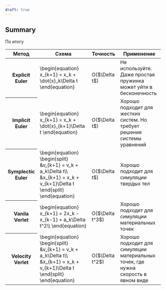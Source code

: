 ```yaml
---
draft: true
---
```


## Summary

<div>
По итогу 


<table class="table">
  <thead>
    <tr>
      <th scope="col">Метод</th>
      <th scope="col">Cхема</th>
      <th scope="col">Точность</th>
      <th scope="col">Применение</th>
    </tr>
  </thead>
  <tbody>
    <tr>
      <th scope="row"> Explicit Euler </th>
        <td>
        \begin{equation}
            x_{k+1} = x_k + \dot{x}_k\Delta t
        \end{equation}
        </td>
        <td>
            O($\Delta t$)
        </td>
        <td>
            Не используйте. Даже простая пружинка может уйти в бесконечность
        </td>
    </tr>
    <tr>
      <th scope="row">Implicit Euler</th>
        <td>
        \begin{equation}
            x_{k+1} = x_k + \dot{x}_{k+1}\Delta t
        \end{equation}
        </td>
        <td>
            O($\Delta t$)
        </td>
        <td>
            Хорошо подходит для жестких систем. Но требует решения системы уравнений
        </td>
    </tr>
    <tr>
      <th scope="row">Symplectic Euler</th>
      <td>
        \begin{equation}
            \begin{split}
                &v_{k+1} = v_k + a_k\Delta t\\
                &x_{k+1} = x_k + v_{k+1}\Delta t
            \end{split}
        \end{equation}
      </td>
      <td>
        O($\Delta t$)
      </td>
        <td>
            Хорошо подходит для симуляции твердых тел
        </td>
    </tr>
    <tr>
      <th scope="row"> Vanila Verlet</th>
        <td>
            \begin{equation}
                x_{k+1} = 2x_k - x_{k-1} + a_k\Delta t^2\\
            \end{equation}
        </td>
        <td>
            O($\Delta t^3$)
        </td>
        <td>
            Хорошо подходит для симуляции материальных точек
        </td>
    </tr>
    <tr>
      <th scope="row"> Velocity Verlet </th>
        <td>
            \begin{equation}
                \begin{split}
                    &v_{k+1} = v_k + a_k\Delta t\\
                    &x_{k+1} = x_k + v_{k+1}\Delta t
                \end{split}
            \end{equation}
        </td>
        <td>
            O($\Delta t^2$)
        </td>
        <td>
            Хорошо подходит для симуляции материальных точек, где нужна скорость в явном виде
        </td>
    </tr>
  </tbody>
</table>

</div>